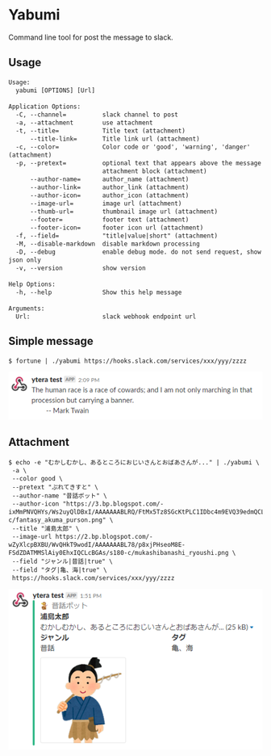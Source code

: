 Yabumi
======

Command line tool for post the message to slack.

Usage
-----

```
Usage:
  yabumi [OPTIONS] [Url]

Application Options:
  -C, --channel=          slack channel to post
  -a, --attachment        use attachment
  -t, --title=            Title text (attachment)
      --title-link=       Title link url (attachment)
  -c, --color=            Color code or 'good', 'warning', 'danger' (attachment)
  -p, --pretext=          optional text that appears above the message
                          attachment block (attachment)
      --author-name=      author_name (attachment)
      --author-link=      author_link (attachment)
      --author-icon=      author_icon (attachment)
      --image-url=        image url (attachment)
      --thumb-url=        thumbnail image url (attachment)
      --footer=           footer text (attachment)
      --footer-icon=      footer icon url (attachment)
  -f, --field=            "title|value|short" (attachment)
  -M, --disable-markdown  disable markdown processing
  -D, --debug             enable debug mode. do not send request, show json only
  -v, --version           show version

Help Options:
  -h, --help              Show this help message

Arguments:
  Url:                    slack webhook endpoint url
```

Simple message
--------------

```
$ fortune | ./yabumi https://hooks.slack.com/services/xxx/yyy/zzzz
```

![capture](https://github.com/yteraoka/yabumi/raw/master/images/slack-capture2.png)

Attachment
----------

```
$ echo -e "むかしむかし、あるところにおじいさんとおばあさんが..." | ./yabumi \
 -a \
 --color good \
 --pretext "ぷれてきすと" \
 --author-name "昔話ボット" \
 --author-icon "https://3.bp.blogspot.com/-ixMmPNVQHYs/Ws2uyQlDBxI/AAAAAAABLRQ/FtMx5Tz8SGcKtPLC1IDbc4m9EVQ39edmQCLcBGAs/s180-c/fantasy_akuma_purson.png" \
 --title "浦島太郎" \
 --image-url https://2.bp.blogspot.com/-wZyXlcpBXBU/WvQHkT9wodI/AAAAAAABL78/p8xjPHseoM8E-FSdZDATMMSlAiy0EhxIQCLcBGAs/s180-c/mukashibanashi_ryoushi.png \
 --field "ジャンル|昔話|true" \
 --field "タグ|亀、海|true" \
 https://hooks.slack.com/services/xxx/yyy/zzzz
```

![capture](https://github.com/yteraoka/yabumi/raw/master/images/slack-capture1.png)
